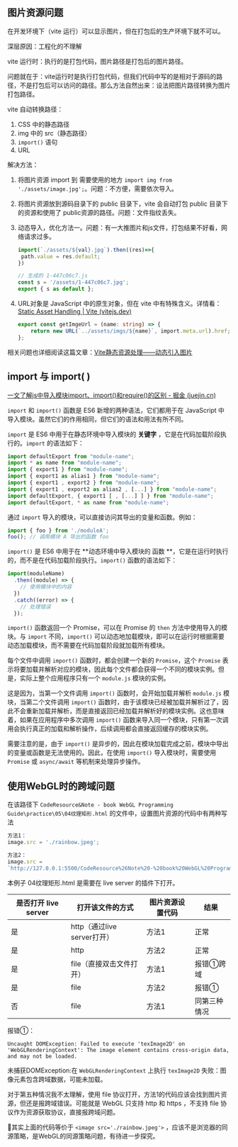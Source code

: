 ## 图片资源问题

在开发环境下（vite 运行）可以显示图片，但在打包后的生产环境下就不可以。

深层原因：工程化的不理解

vite 运行时：执行的是打包代码，图片路径是打包后的图片路径。

问题就在于：vite运行时是执行打包代码，但我们代码中写的是相对于源码的路径，不是打包后可以访问的路径。那么方法自然出来：设法把图片路径转换为图片打包路径。

vite 自动转换路径：

1. CSS 中的静态路径
2. img 中的 src（静态路径）
3. `import()` 语句
4. URL



解决方法：

1. 将图片资源 import 到 需要使用的地方 	`import img from './assets/image.jpg';`。问题：不方便，需要依次导入。

2. 将图片资源放到源码目录下的 public 目录下，vite 会自动打包 public 目录下的资源和使用了 public资源的路径。问题：文件指纹丢失。

3. 动态导入，优化方法一。问题：有一大推图片和js文件，打包结果不好看，网络请求过多。

   ```ts
   import(`./assets/${val}.jpg`).then((res)=>{
   	path.value = res.default;
   })
   
   // 生成的 1-447c06c7.js
   const s = '/assets/1-447c06c7.jpg';
   export { s as default };
   ```

4. URL对象是 JavaScript 中的原生对象，但在 vite 中有特殊含义。详情看：[Static Asset Handling | Vite (vitejs.dev)](https://vitejs.dev/guide/assets.html#new-url-url-import-meta-url)

   ```ts
   export const getImgeUrl = (name: string) => {
       return new URL(`../assets/imgs/${name}`, import.meta.url).href;
   };
   ```

相关问题也详细阅读这篇文章：[Vite静态资源处理——动态引入图片](https://blog.csdn.net/qq_16525279/article/details/129587479)



## import 与 import( )

[一文了解js中导入模块import、import()和require()的区别 - 掘金 (juejin.cn)](https://juejin.cn/post/7205487413350498360)

`import` 和 `import()` 函数是 ES6 新增的两种语法，它们都用于在 JavaScript 中导入模块。虽然它们的作用相同，但它们的语法和用法有所不同。

`import` 是 ES6 中用于在静态环境中导入模块的 **关键字** ，它是在代码加载阶段执行的。`import` 的语法如下：

```js
import defaultExport from "module-name";
import * as name from "module-name";
import { export1 } from "module-name";
import { export1 as alias1 } from "module-name";
import { export1 , export2 } from "module-name";
import { export1 , export2 as alias2 , [...] } from "module-name";
import defaultExport, { export1 [ , [...] ] } from "module-name";
import defaultExport, * as name from "module-name";
```

通过 `import` 导入的模块，可以直接访问其导出的变量和函数。例如：

```js
import { foo } from './moduleA';
foo(); // 调用模块 A 导出的函数 foo
```

`import()` 是 ES6 中用于在 **动态环境中导入模块的 函数 **，它是在运行时执行的，而不是在代码加载阶段执行。`import()` 函数的语法如下：

```js
import(moduleName)
  .then((module) => {
    // 使用模块中的内容
  })
  .catch((error) => {
    // 处理错误
  });
```

`import()` 函数返回一个 Promise，可以在 Promise 的 `then` 方法中使用导入的模块。与 `import` 不同，`import()` 可以动态地加载模块，即可以在运行时根据需要动态加载模块，而不需要在代码加载阶段就加载所有模块。

每个文件中调用 `import()` 函数时，都会创建一个新的 `Promise`，这个 `Promise` 表示将要加载并解析对应的模块，因此每个文件都会获得一个不同的模块实例。但是，实际上整个应用程序只有一个 `module.js` 模块的实例。

这是因为，当第一个文件调用 `import()` 函数时，会开始加载并解析 `module.js` 模块，当第二个文件调用 `import()` 函数时，由于该模块已经被加载并解析过了，因此不会重新加载并解析，而是直接返回已经加载并解析好的模块实例。这也意味着，如果在应用程序中多次调用 `import()` 函数来导入同一个模块，只有第一次调用会执行真正的加载和解析操作，后续调用都会直接返回缓存的模块实例。

需要注意的是，由于 `import()` 是异步的，因此在模块加载完成之前，模块中导出的变量或函数是无法使用的。因此，在使用 `import()` 导入模块时，需要使用 `Promise` 或 `async/await` 等机制来处理异步操作。



## 使用WebGL时的跨域问题

在该路径下 `CodeResource&Note - book WebGL Programming Guide\practice\05\04纹理矩形.html` 的文件中，设置图片资源的代码中有两种写法

```js
方法1：
image.src = './rainbow.jpeg';

方法2：
image.src = 
`http://127.0.0.1:5500/CodeResource%26Note%20-%20book%20WebGL%20Programming%20Guide/practice/05/rainbow.jpeg`;`
```

本例子 04纹理矩形.html 是需要在 live server 的插件下打开。

| 是否打开 live server | 打开该文件的方式            | 图片资源设置代码 | 结果         |
| -------------------- | --------------------------- | ---------------- | ------------ |
| 是                   | http（通过live server打开） | 方法1            | 正常         |
| 是                   | http                        | 方法2            | 正常         |
| 是                   | file（直接双击文件打开）    | 方法1            | 报错①跨域    |
| 是                   | file                        | 方法2            | 报错①        |
| 否                   | file                        | 方法1            | 同第三种情况 |

报错①：

```
Uncaught DOMException: Failed to execute 'texImage2D' on 'WebGLRenderingContext': The image element contains cross-origin data, and may not be loaded.
```

未捕获DOMException:在 ` WebGLRenderingContext ` 上执行 ` texImage2D ` 失败：图像元素包含跨域数据，可能未加载。

对于第五种情况我不太理解，使用 file 协议打开，方法1的代码应该会找到图片资源，但还是报跨域错误。可能就是 WebGL 只支持 http 和 https ，不支持 file 协议作为资源获取协议，直接报跨域问题。

🤔其实上面的代码等价于 `<image src='./rainbow.jpeg'>` ，应该不是浏览器的同源策略，是WebGL的同源策略问题，有待进一步探究。